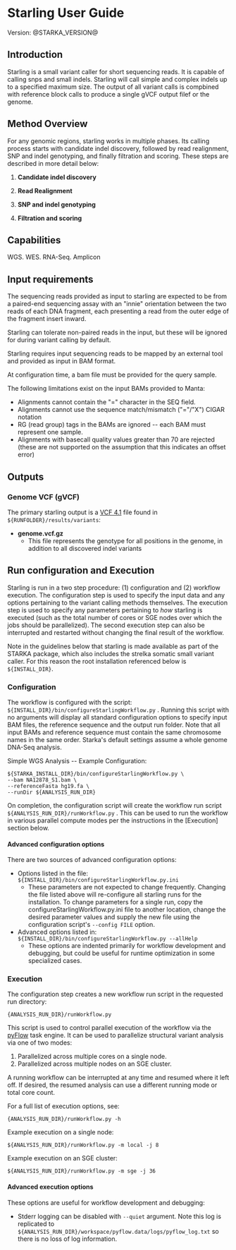 <link rel='stylesheet' href='userGuide.css' />

Starling User Guide
===================

Version: @STARKA_VERSION@

<script src="tableOfContents.js"></script>

## Introduction

Starling is a small variant caller for short sequencing reads. It is capable of calling snps and small indels. Starling will call simple and complex indels up to a specified maximum size. The output of all variant calls is compbined with reference block calls to produce a single gVCF output filef or the genome.

## Method Overview

For any genomic regions, starling works in multiple phases. Its calling process starts with
candidate indel discovery, followed by read realignment, SNP and indel genotyping, and finally
filtration and scoring. These steps are described in more detail below:

1. **Candidate indel discovery**

2. **Read Realignment** 

3. **SNP and indel genotyping**

4. **Filtration and scoring**

## Capabilities

WGS. WES. RNA-Seq. Amplicon

## Input requirements

The sequencing reads provided as input to starling are expected to be from a
paired-end sequencing assay with an "innie" orientation between the two reads of
each DNA fragment, each presenting a read from the outer edge of the fragment
insert inward.

Starling can tolerate non-paired reads in the input, but these will be ignored for
during variant calling by default.

Starling requires input sequencing reads to be mapped by an external tool and
provided as input in BAM format.

At configuration time, a bam file must be provided for the query sample.

The following limitations exist on the input BAMs provided to Manta:

* Alignments cannot contain the "=" character in the SEQ field.
* Alignments cannot use the sequence match/mismatch ("="/"X") CIGAR notation
* RG (read group) tags in the BAMs are ignored -- each BAM must represent one
  sample.
* Alignments with basecall quality values greater than 70 are rejected (these
  are not supported on the assumption that this indicates an offset error)

## Outputs

### Genome VCF (gVCF)

The primary starling output is a [VCF 4.1][1] file found in
`${RUNFOLDER}/results/variants`:

* __genome.vcf.gz__
    * This file represents the genotype for all positions in the genome, in addition to all discovered indel variants


## Run configuration and Execution

Starling is run in a two step procedure: (1) configuration and (2) workflow
execution. The configuration step is used to specify the input data and any
options pertaining to the variant calling methods themselves. The execution
step is used to specify any parameters pertaining to _how_ starling is executed
(such as the total number of cores or SGE nodes over which the jobs should be
parallelized). The second execution step can also be interrupted and restarted
without changing the final result of the workflow.

Note in the guidelines below that starling is made available as part of the STARKA
package, which also includes the strelka somatic small variant caller. For this reason
the root installation referenced below is `${INSTALL_DIR}`.

### Configuration

The workflow is configured with the script: `${INSTALL_DIR}/bin/configureStarlingWorkflow.py`
. Running this script with no arguments will display all standard configuration
options to specify input BAM files, the reference sequence and the output run folder.
Note that all input BAMs and reference sequence must contain the same chromosome names
in the same order. Starka's default settings assume a whole genome DNA-Seq analysis.

Simple WGS Analysis -- Example Configuration:

    ${STARKA_INSTALL_DIR}/bin/configureStarlingWorkflow.py \
    --bam NA12878_S1.bam \
    --referenceFasta hg19.fa \
    --runDir ${ANALYSIS_RUN_DIR}

On completion, the configuration script will create the workflow run script `${ANALYSIS_RUN_DIR}/runWorkflow.py`
. This can be used to run the workflow in various parallel compute modes per the
instructions in the [Execution] section below.

#### Advanced configuration options

There are two sources of advanced configuration options:

* Options listed in the file: `${INSTALL_DIR}/bin/configureStarlingWorkflow.py.ini`
    * These parameters are not expected to change frequently. Changing the file
  listed above will re-configure all starling runs for the installation. To change
  parameters for a single run, copy the configureStarlingWorkflow.py.ini file to another location,
  change the desired parameter values and supply the new file using the configuration
  script's `--config FILE` option.
* Advanced options listed in: `${INSTALL_DIR}/bin/configureStarlingWorkflow.py --allHelp`
    * These options are indented primarily for workflow development and
  debugging, but could be useful for runtime optimization in some specialized
  cases.

### Execution

The configuration step creates a new workflow run script in the requested run directory:

`{ANALYSIS_RUN_DIR}/runWorkflow.py`

This script is used to control parallel execution of the workflow via the [pyFlow][2]
task engine. It can be used to parallelize structural variant analysis via one
of two modes:

1. Parallelized across multiple cores on a single node.
2. Parallelized across multiple nodes on an SGE cluster.

A running workflow can be interrupted at any time and resumed where it left
off. If desired, the resumed analysis can use a different running mode or total
core count.

For a full list of execution options, see:

`{ANALYSIS_RUN_DIR}/runWorkflow.py -h`

Example execution on a single node:

`${ANALYSIS_RUN_DIR}/runWorkflow.py -m local -j 8`

Example execution on an SGE cluster:

`${ANALYSIS_RUN_DIR}/runWorkflow.py -m sge -j 36`

#### Advanced execution options

These options are useful for workflow development and debugging:

* Stderr logging can be disabled with `--quiet` argument. Note this log is
  replicated to `${ANALYSIS_RUN_DIR}/workspace/pyflow.data/logs/pyflow_log.txt`
  so there is no loss of log information.

[1]: http://www.1000genomes.org/wiki/Analysis/Variant%20Call%20Format/vcf-variant-call-format-version-41
[2]: http://ctsa.github.io/pyflow/
